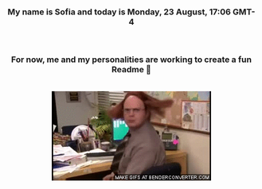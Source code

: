 


<div align="center">
<h3 >My name is Sofia and today is Monday, 23 August, 17:06 GMT-4</h3><br>
<h3 >For now, me and my personalities are working to create a fun Readme 👋
</h3><br>
<img src='img/dwight.gif' alt='working...'/>
</div>
